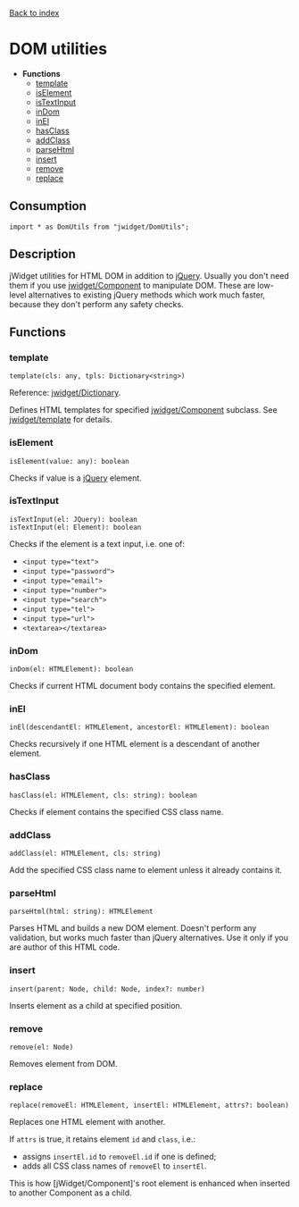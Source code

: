 [Back to index](../README.md)

# DOM utilities

[](BEGIN_INDEX)
* **Functions**
    * [template](#template)
    * [isElement](#iselement)
    * [isTextInput](#istextinput)
    * [inDom](#indom)
    * [inEl](#inel)
    * [hasClass](#hasclass)
    * [addClass](#addclass)
    * [parseHtml](#parsehtml)
    * [insert](#insert)
    * [remove](#remove)
    * [replace](#replace)
[](END_INDEX)

## Consumption

	import * as DomUtils from "jwidget/DomUtils";

## Description

jWidget utilities for HTML DOM in addition to [jQuery](http://api.jquery.com/). Usually you don't need them if you use [jwidget/Component](Component.md) to manipulate DOM. These are low-level alternatives to existing jQuery methods which work much faster, because they don't perform any safety checks.

## Functions

### template

    template(cls: any, tpls: Dictionary<string>)

Reference: [jwidget/Dictionary](Dictionary.md).

Defines HTML templates for specified [jwidget/Component](Component.md) subclass.
See [jwidget/template](template.md) for details.

### isElement

    isElement(value: any): boolean

Checks if value is a [jQuery](http://api.jquery.com/) element.

### isTextInput

    isTextInput(el: JQuery): boolean
    isTextInput(el: Element): boolean

Checks if the element is a text input, i.e. one of:

* `<input type="text">`
* `<input type="password">`
* `<input type="email">`
* `<input type="number">`
* `<input type="search">`
* `<input type="tel">`
* `<input type="url">`
* `<textarea></textarea>`

### inDom

    inDom(el: HTMLElement): boolean

Checks if current HTML document body contains the specified element.

### inEl

    inEl(descendantEl: HTMLElement, ancestorEl: HTMLElement): boolean

Checks recursively if one HTML element is a descendant of another element.

### hasClass

    hasClass(el: HTMLElement, cls: string): boolean

Checks if element contains the specified CSS class name.

### addClass

    addClass(el: HTMLElement, cls: string)

Add the specified CSS class name to element unless it already contains it.

### parseHtml

    parseHtml(html: string): HTMLElement

Parses HTML and builds a new DOM element. Doesn't perform any validation, but works much faster than jQuery alternatives. Use it only if you are author of this HTML code.

### insert

    insert(parent: Node, child: Node, index?: number)

Inserts element as a child at specified position.

### remove

    remove(el: Node)

Removes element from DOM.

### replace

    replace(removeEl: HTMLElement, insertEl: HTMLElement, attrs?: boolean)

Replaces one HTML element with another.

If `attrs` is true, it retains element `id` and `class`, i.e.:

* assigns `insertEl.id` to `removeEl.id` if one is defined;
* adds all CSS class names of `removeEl` to `insertEl`.

This is how [jWidget/Component]'s root element is enhanced when inserted to another Component as a child.
